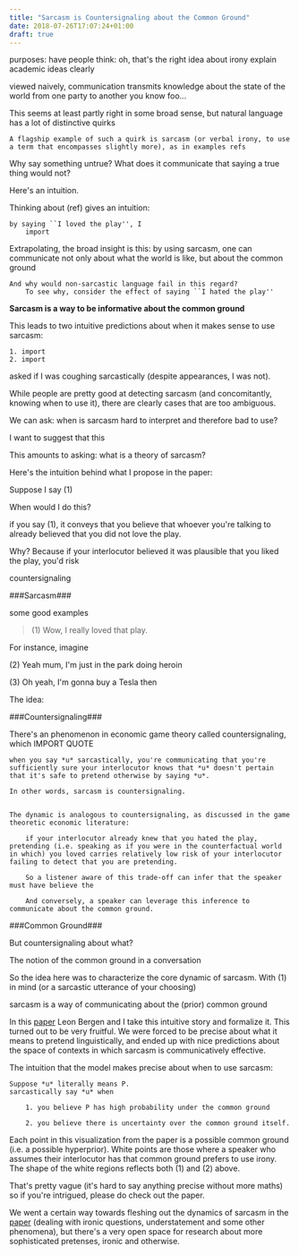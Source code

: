 ```yaml
---
title: "Sarcasm is Countersignaling about the Common Ground"
date: 2018-07-26T17:07:24+01:00
draft: true
---
```


purposes:
	have people think: oh, that's the right idea about irony
	explain academic ideas clearly



viewed naively, communication transmits knowledge about the state of the world from one party to another
	you know foo...

This seems at least partly right in some broad sense, but natural language has a lot of distinctive quirks

	A flagship example of such a quirk is sarcasm (or verbal irony, to use a term that encompasses slightly more), as in examples refs

Why say something untrue? What does it communicate that saying a true thing would not?

Here's an intuition.


Thinking about (ref) gives an intuition:

	by saying ``I loved the play'', I
		import

Extrapolating, the broad insight is this:
	by using sarcasm, one can communicate not only about what the world is like, but about the common ground

	And why would non-sarcastic language fail in this regard?
		To see why, consider the effect of saying ``I hated the play''

**Sarcasm is a way to be informative about the common ground**

This leads to two intuitive predictions about when it makes sense to use sarcasm:

	1. import
	2. import





<!-- (**This is a description of [this project](/docs/irony.pdf)**) -->

asked if I was coughing sarcastically (despite appearances, I was not).

While people are pretty good at detecting sarcasm (and concomitantly, knowing when to use it), there are clearly cases that are too ambiguous.

We can ask: when is sarcasm hard to interpret and therefore bad to use?

I want to suggest that this

This amounts to asking: what is a theory of sarcasm?

Here's the intuition behind what I propose in the paper:

Suppose I say
	(1)

When would I do this?

if you say (1), it conveys that you believe that whoever you're talking to already believed that you did not love the play.

Why? Because if your interlocutor believed it was plausible that you liked the play, you'd risk

countersignaling


###Sarcasm###

some good examples

> (1) Wow, I really loved that play.

For instance, imagine

(2) Yeah mum, I'm just in the park doing heroin

(3) Oh yeah, I'm gonna buy a Tesla then

The idea:

###Countersignaling###

There's an phenomenon in economic game theory called countersignaling, which
	IMPORT QUOTE

	when you say *u* sarcastically, you're communicating that you're sufficiently sure your interlocutor knows that *u* doesn't pertain that it's safe to pretend otherwise by saying *u*.

	In other words, sarcasm is countersignaling.


	The dynamic is analogous to countersignaling, as discussed in the game theoretic economic literature:

		if your interlocutor already knew that you hated the play, pretending (i.e. speaking as if you were in the counterfactual world in which) you loved carries relatively low risk of your interlocutor failing to detect that you are pretending.

		So a listener aware of this trade-off can infer that the speaker must have believe the

		And conversely, a speaker can leverage this inference to communicate about the common ground.

###Common Ground###

But countersignaling about what?

The notion of the common ground in a conversation









So the idea here was to characterize the core dynamic of sarcasm. With (1) in mind (or a sarcastic utterance of your choosing)




sarcasm is a way of communicating about the (prior) common ground

In this [paper](/docs/irony.pdf) Leon Bergen and I take this intuitive story and formalize it. This turned out to be very fruitful. We were forced to be precise about what it means to pretend linguistically, and ended up with nice predictions about the space of contexts in which sarcasm is communicatively effective.

The intuition that the model makes precise about when to use sarcasm:


	Suppose *u* literally means P.
	sarcastically say *u* when

		1. you believe P has high probability under the common ground

		2. you believe there is uncertainty over the common ground itself.

Each point in this visualization from the paper is a possible common ground (i.e. a possible hyperprior). White points are those where a speaker who assumes their interlocutor has that common ground prefers to use irony. The shape of the white regions reflects both (1) and (2) above.

That's pretty vague (it's hard to say anything precise without more maths) so if you're intrigued, please do check out the paper.

We went a certain way towards fleshing out the dynamics of sarcasm in the [paper](/docs/irony.pdf) (dealing with ironic questions, understatement and some other phenomena), but there's a very open space for research about more sophisticated pretenses, ironic and otherwise.
